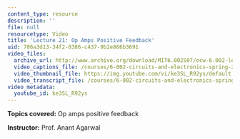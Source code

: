 ```yaml
---
content_type: resource
description: ''
file: null
resourcetype: Video
title: 'Lecture 21: Op Amps Positive Feedback'
uid: 786a3d13-34f2-0386-c437-9b2e866b3691
video_files:
  archive_url: http://www.archive.org/download/MIT6.002S07/ocw-6.002-lec-mit-10250-25nov2003-220k.mp4
  video_captions_file: /courses/6-002-circuits-and-electronics-spring-2007/d0f992e0a99d535db27eb4408c004fbd_ke3SL_R92ys.vtt
  video_thumbnail_file: https://img.youtube.com/vi/ke3SL_R92ys/default.jpg
  video_transcript_file: /courses/6-002-circuits-and-electronics-spring-2007/611cea8b3c59b5f5eba5be0bd8ddb0ef_ke3SL_R92ys.pdf
video_metadata:
  youtube_id: ke3SL_R92ys
---
```


**Topics covered:** Op amps positive feedback

**Instructor:** Prof. Anant Agarwal
